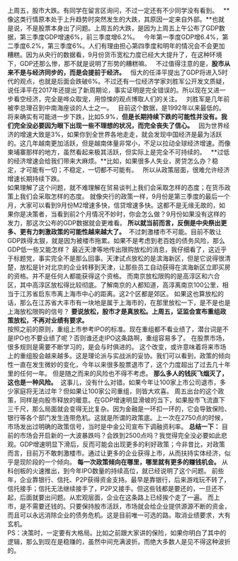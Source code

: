 上周五，股市大跌。有同学在留言区询问，不过一定还有不少同学没有看到。
 
**像这类行情原本处于上升趋势时突然发生的大跌，其原因一定来自外部。**也就是说，不是股票本身出了问题。上周五的大跌，是因为上周五上午公布了GDP数据，第三季度GDP增速6%，前三季度增6.2%。
 
今年第一季度GDP增6.4%，第二季度6.2%，第三季度6%。人们有理由担心第四季度和明年的情况会不会更加糟糕。因为从央行的数据看，9月份货币宽松力度已经大大提升了，在这种环境下，GDP还那么惨，那不就是说明了形势的糟糕嘛。
 
不过值得注意的是，**股市从来不是与经济同步的，而是会提前于经济。**
 
恒大的任泽平提出了GDP将进入5时代的观点，也就是后面会跌破6%。不过还有一位经济学家刘胜军公开发文质疑，说任泽平在2017年还提出了新周期论，事实证明是完全错误的。所以现在又进一步看空经济，完全是哗众取宠，用惊悚的观点博取人们的关注。
 
刘胜军是几年前被李总理召到中南海座谈的人士之一。
 
目前这个数据，是1992年以来最低的。将来确实有可能进一步下跌，比如5.9%，**但是长期持续下跌的可能性并没有。我们完全没必要因为眼下出现一些不理想的状况，而完全丧失了信心。**
 
因为世界经济的增速大致是3%，如果你到全世界各地走走，就会发现中国经济是最为活跃的。这几年越南更加活跃，但是越南体量非常小，不足以拉动全球经济增速。而像柬埔寨那样的地方，虽然看起来极其活跃，但实际上是完全不可持续的。
 
**过低的经济增速会给我们带来大麻烦。**比如，如果很多人失业，房贷怎么办？稳定，才可能有一切；不稳定，一切都不可能有。
 
所以从政策层面，很难允许经济增速长期持续下跌。
   
如果理解了这个问题，就不难理解在贸易谈判上我们会采取怎样的态度；在货币政策上我们会采取怎样的态度。 就像央行的政策一样，9月份是第三季度的最后一个月，大家可以看到9月份M2增速多快，信贷增速多快。这都不是无缘无故的，如果你是决策者，当看到前2个月情况不妙时，你会怎么做？9月份如果没有这样的发力，那这次公布的GDP数据就会更难看。 **所以就当前而言，反倒是中央祭出更多、更有力刺激政策的可能性越来越大了。**  不过刺激楼市不可能。目前不敢让GDP跌得太狠，就是因为被楼市拖累。如果不是考虑到老百姓的债务风险，那么GDP低一些又能怎样？ 最近天津等地传出限购放松的消息，我仔细看了，这近乎于标题党，事实完全不是那么回事。天津试点放松的是滨海新区，但是它说得很清楚，放松是针对北京的企业转移到天津，让那些员工自动获得在滨海新区立即买房的资格。并不是任何人都能获得这个资格。 而南京放松限购的是高淳区和六合区，其中高淳区放松得比较彻底。了解南京的人都知道，高淳离南京100公里，相当于江苏省启东市离上海市中心的距离。这2个区都是郊区。 如果这也算放松的话，那么在江苏省大丰市有一块地是属于上海市的，在那里放松一下，是不是也是上海放松限购的信号？ **要说放松，股市才是真放松。上周五，证监会宣布重组政策放松，不再对业绩有要求。**    
按照之前的原则，重组上市参考IPO的标准。现在重组都不看业绩了，潜台词是不是IPO也不要业绩了呢？否则谁还走IPO这条路啊，重组容易多了。 在股票市场，很多规则是需要不断学习的，是会与时俱进的。 这个改变，或许意味着将来市场上的重组股会越来越多。这是理论派与实战派的妥协。我们可以看到，政策的倾向性一直在发生微妙的变化，今年以来很多股票退市了，这个力度超出了过去几十年里的任何一年。 但是随之而来的风险也不得不考虑。 **那么多人的钱灰飞烟灭了，这也是一种风险。**  这事儿，没有什么对错。如果今年让100家上市公司退市，多少家庭将无法过年？但如果让100家公司重组，则皆大欢喜。 周五出台的这个政策，同样是向股市释放的暖意。在GDP增速明显滑坡的当下，如果股市飞流直下三千尺，那么局面就会变得无比复杂。因为金融是一环扣一环的，它会导致保险、银行等各个部门发生连带危机。这就是所谓的政策底。上一次在2750点的时候，市场发出过明确的政策信号，当时是中金公司宣布下调融资利率。 **总结一下：** 目前的市场会开启新的一大波暴跌吗？会跌到2500点吗？我觉得完全没必要如此悲观。GDP增速明显下滑后，反而可能会出现更多的利好政策；今非昔比，对政策而言，目前万不敢刺激楼市。通过让更多的企业获得上市，从而扶持实体经济，似乎是现阶段的一个倾向。 **每一次政策倾向在哪里，哪里就有更多的赚钱机会。** 从科创板的火速推出，到今年IPO数量的持续高位，就已经说明了这个问题。 前些年，企业靠银行、信托、P2P获得资金支持。最早是靠银行，后来游戏玩不转了，信托接手；信托无法继续接手了，P2P又接手。但这些钱都是要还的，一旦还不起，后面就要出问题。从宏观层面，企业在这条路上已经挨个走了一遍。 而上市，是不需要还钱的。只要保持股市活跃，市场就会给企业提供源源不断的资金，而且可以永远消除企业的债务危机。这是目前唯一可选的路。取消业绩要求，大有玄机。  
PS：决策时，一定要有大格局。比如之前跟大家讲的保险，如果你明白了其中的逻辑，那么到现在是稳赚的，虽然中间充满波折。而绝大多数人是见不得这种波折的。
